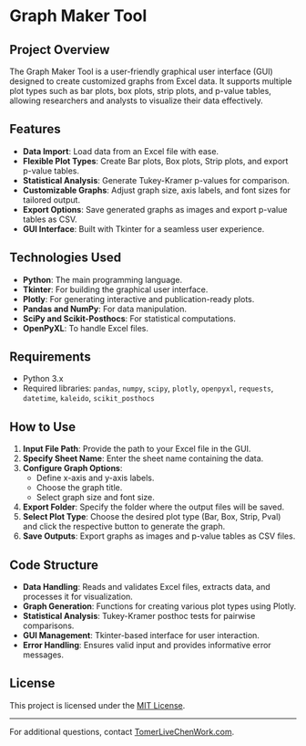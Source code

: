 # Graph Maker Tool

## Project Overview
The Graph Maker Tool is a user-friendly graphical user interface (GUI) designed to create customized graphs from Excel data. It supports multiple plot types such as bar plots, box plots, strip plots, and p-value tables, allowing researchers and analysts to visualize their data effectively.

## Features
- **Data Import**: Load data from an Excel file with ease.
- **Flexible Plot Types**: Create Bar plots, Box plots, Strip plots, and export p-value tables.
- **Statistical Analysis**: Generate Tukey-Kramer p-values for comparison.
- **Customizable Graphs**: Adjust graph size, axis labels, and font sizes for tailored output.
- **Export Options**: Save generated graphs as images and export p-value tables as CSV.
- **GUI Interface**: Built with Tkinter for a seamless user experience.

## Technologies Used
- **Python**: The main programming language.
- **Tkinter**: For building the graphical user interface.
- **Plotly**: For generating interactive and publication-ready plots.
- **Pandas and NumPy**: For data manipulation.
- **SciPy and Scikit-Posthocs**: For statistical computations.
- **OpenPyXL**: To handle Excel files.

## Requirements
- Python 3.x
- Required libraries: `pandas`, `numpy`, `scipy`, `plotly`, `openpyxl`, `requests`, `datetime`, `kaleido`, `scikit_posthocs`

## How to Use
1. **Input File Path**: Provide the path to your Excel file in the GUI.
2. **Specify Sheet Name**: Enter the sheet name containing the data.
3. **Configure Graph Options**:
   - Define x-axis and y-axis labels.
   - Choose the graph title.
   - Select graph size and font size.
4. **Export Folder**: Specify the folder where the output files will be saved.
5. **Select Plot Type**: Choose the desired plot type (Bar, Box, Strip, Pval) and click the respective button to generate the graph.
6. **Save Outputs**: Export graphs as images and p-value tables as CSV files.

## Code Structure
- **Data Handling**: Reads and validates Excel files, extracts data, and processes it for visualization.
- **Graph Generation**: Functions for creating various plot types using Plotly.
- **Statistical Analysis**: Tukey-Kramer posthoc tests for pairwise comparisons.
- **GUI Management**: Tkinter-based interface for user interaction.
- **Error Handling**: Ensures valid input and provides informative error messages.

## License
This project is licensed under the [MIT License](LICENSE).

---
For additional questions, contact [TomerLiveChenWork.com](mailto:TomerLiveChenWork.com).
